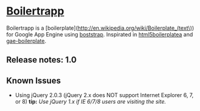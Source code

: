[Boilertrapp](http://boilertrapp.appspot.com) 
==============================

Boilertrapp is a  [boilerplate](http://en.wikipedia.org/wiki/Boilerplate_(text\))
 for Google App Engine using [boststrap](http://getbootstrap.com/). 
 Inspirated in [html5boilerplatea](http://html5boilerplate.com) and [gae-boilerplate](https://github.com/coto/gae-boilerplate).

Release notes: 1.0
---------------------


Known Issues
------------------------------------
+ Using jQuery 2.0.3 (jQuery 2.x does NOT support Internet Explorer 6, 7, or 8) 
**tip:** *Use  jQuery 1.x if IE 6/7/8 users are visiting the site.*

